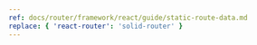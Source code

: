 ```yaml
---
ref: docs/router/framework/react/guide/static-route-data.md
replace: { 'react-router': 'solid-router' }
---
```

